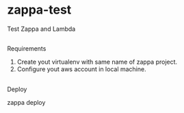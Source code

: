# zappa-test
Test Zappa and Lambda

##
Requirements

1. Create yout virtualenv with same name of zappa project.
2. Configure yout aws account in local machine.

##
Deploy

zappa deploy